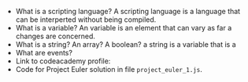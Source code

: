 - What is a scripting language? A scripting language is a language that can be interperted without being compiled.
- What is a variable? An variable is an element that can vary as far a changes are concerned.
- What is a string? An array? A boolean? a string is a variable that is a 
- What are events?
- Link to codeacademy profile: 
- Code for Project Euler solution in file `project_euler_1.js`.
